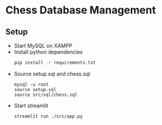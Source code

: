 # Chess Database Management

## Setup

- Start MySQL on XAMPP
- Install python dependencies
    ```bash
    pip install -r requirements.txt
    ```
- Source setup.sql and chess.sql
    ```
    mysql -u root
    source setup.sql
    source src/sql/chess.sql
    ```
- Start streamlit
    ```bash
    streamlit run ./src/app.py
    ```

